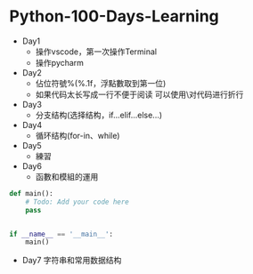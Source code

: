 # Python-100-Days-Learning
* Day1
  * 操作vscode，第一次操作Terminal
  * 操作pycharm
* Day2
  * 佔位符號%(%.1f，浮點數取到第一位)
  * 如果代码太长写成一行不便于阅读 可以使用\对代码进行折行 
* Day3
  * 分支结构(选择结构，if...elif...else...)
* Day4
  * 循环结构(for-in、while)
* Day5
  * 練習
* Day6
  * 函數和模組的運用
```python
def main():
    # Todo: Add your code here
    pass


if __name__ == '__main__':
    main()
```
* Day7 字符串和常用数据结构


